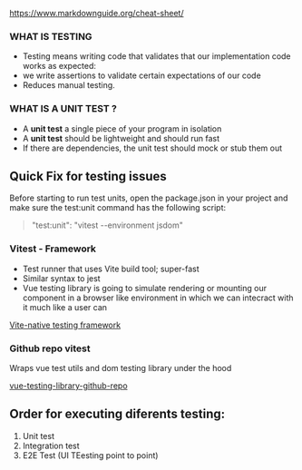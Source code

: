 https://www.markdownguide.org/cheat-sheet/

### WHAT IS TESTING

- Testing means writing code that validates that our implementation code works as expected:
- we write assertions to validate certain expectations of our code
- Reduces manual testing.

### WHAT IS A UNIT TEST ?

- A **unit test** a single piece of your program in isolation
- A **unit test** should be lightweight and should run fast
- If there are dependencies, the unit test should mock or stub them out

## Quick Fix for testing issues

Before starting to run test units, open the package.json in your project and make sure the test:unit command has the following script:

> "test:unit": "vitest --environment jsdom"

### Vitest - Framework

- Test runner that uses Vite build tool; super-fast
- Similar syntax to jest
- Vue testing library is going to simulate rendering or mounting our component in a browser like environment in which we can intecract with it much like a user can

[Vite-native testing framework](https://vitest.dev/)

### Github repo vitest

Wraps vue test utils and dom testing library under the hood

[vue-testing-library-github-repo](https://github.com/testing-library/vue-testing-library)

## Order for executing diferents testing:

1. Unit test
2. Integration test
3. E2E Test (UI TEesting point to point)
